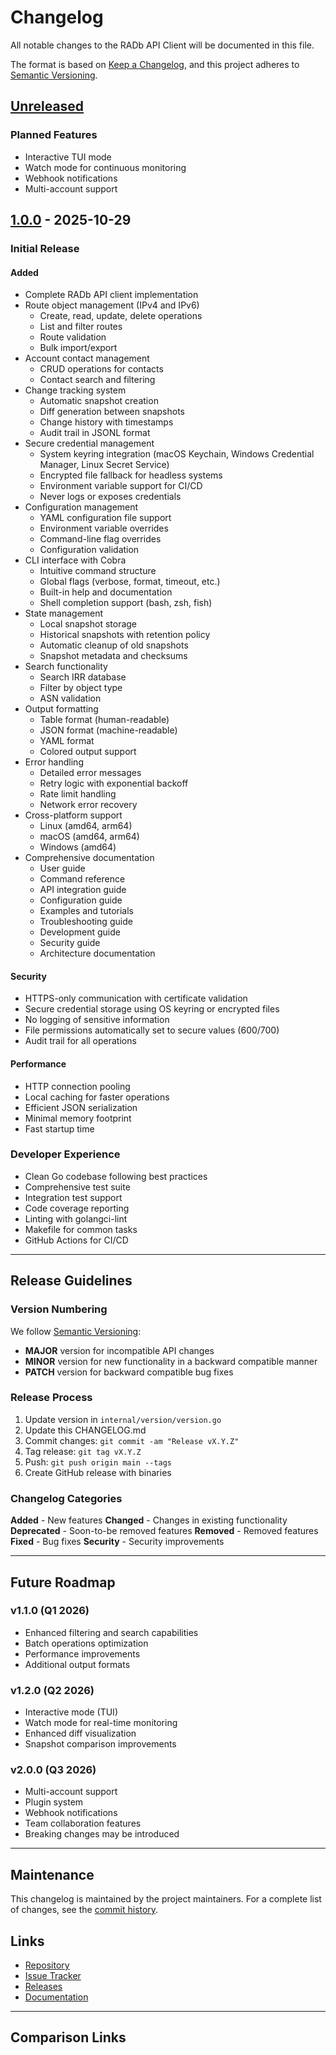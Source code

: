 # Changelog

All notable changes to the RADb API Client will be documented in this file.

The format is based on [Keep a Changelog](https://keepachangelog.com/en/1.0.0/),
and this project adheres to [Semantic Versioning](https://semver.org/spec/v2.0.0.html).

## [Unreleased]

### Planned Features
- Interactive TUI mode
- Watch mode for continuous monitoring
- Webhook notifications
- Multi-account support

## [1.0.0] - 2025-10-29

### Initial Release

#### Added
- Complete RADb API client implementation
- Route object management (IPv4 and IPv6)
  - Create, read, update, delete operations
  - List and filter routes
  - Route validation
  - Bulk import/export
- Account contact management
  - CRUD operations for contacts
  - Contact search and filtering
- Change tracking system
  - Automatic snapshot creation
  - Diff generation between snapshots
  - Change history with timestamps
  - Audit trail in JSONL format
- Secure credential management
  - System keyring integration (macOS Keychain, Windows Credential Manager, Linux Secret Service)
  - Encrypted file fallback for headless systems
  - Environment variable support for CI/CD
  - Never logs or exposes credentials
- Configuration management
  - YAML configuration file support
  - Environment variable overrides
  - Command-line flag overrides
  - Configuration validation
- CLI interface with Cobra
  - Intuitive command structure
  - Global flags (verbose, format, timeout, etc.)
  - Built-in help and documentation
  - Shell completion support (bash, zsh, fish)
- State management
  - Local snapshot storage
  - Historical snapshots with retention policy
  - Automatic cleanup of old snapshots
  - Snapshot metadata and checksums
- Search functionality
  - Search IRR database
  - Filter by object type
  - ASN validation
- Output formatting
  - Table format (human-readable)
  - JSON format (machine-readable)
  - YAML format
  - Colored output support
- Error handling
  - Detailed error messages
  - Retry logic with exponential backoff
  - Rate limit handling
  - Network error recovery
- Cross-platform support
  - Linux (amd64, arm64)
  - macOS (amd64, arm64)
  - Windows (amd64)
- Comprehensive documentation
  - User guide
  - Command reference
  - API integration guide
  - Configuration guide
  - Examples and tutorials
  - Troubleshooting guide
  - Development guide
  - Security guide
  - Architecture documentation

#### Security
- HTTPS-only communication with certificate validation
- Secure credential storage using OS keyring or encrypted files
- No logging of sensitive information
- File permissions automatically set to secure values (600/700)
- Audit trail for all operations

#### Performance
- HTTP connection pooling
- Local caching for faster operations
- Efficient JSON serialization
- Minimal memory footprint
- Fast startup time

### Developer Experience
- Clean Go codebase following best practices
- Comprehensive test suite
- Integration test support
- Code coverage reporting
- Linting with golangci-lint
- Makefile for common tasks
- GitHub Actions for CI/CD

---

## Release Guidelines

### Version Numbering

We follow [Semantic Versioning](https://semver.org/):
- **MAJOR** version for incompatible API changes
- **MINOR** version for new functionality in a backward compatible manner
- **PATCH** version for backward compatible bug fixes

### Release Process

1. Update version in `internal/version/version.go`
2. Update this CHANGELOG.md
3. Commit changes: `git commit -am "Release vX.Y.Z"`
4. Tag release: `git tag vX.Y.Z`
5. Push: `git push origin main --tags`
6. Create GitHub release with binaries

### Changelog Categories

**Added** - New features
**Changed** - Changes in existing functionality
**Deprecated** - Soon-to-be removed features
**Removed** - Removed features
**Fixed** - Bug fixes
**Security** - Security improvements

---

## Future Roadmap

### v1.1.0 (Q1 2026)
- Enhanced filtering and search capabilities
- Batch operations optimization
- Performance improvements
- Additional output formats

### v1.2.0 (Q2 2026)
- Interactive mode (TUI)
- Watch mode for real-time monitoring
- Enhanced diff visualization
- Snapshot comparison improvements

### v2.0.0 (Q3 2026)
- Multi-account support
- Plugin system
- Webhook notifications
- Team collaboration features
- Breaking changes may be introduced

---

## Maintenance

This changelog is maintained by the project maintainers. For a complete list of changes, see the [commit history](https://github.com/example/radb-client/commits/main).

## Links

- [Repository](https://github.com/example/radb-client)
- [Issue Tracker](https://github.com/example/radb-client/issues)
- [Releases](https://github.com/example/radb-client/releases)
- [Documentation](./docs/)

---

## Comparison Links

[Unreleased]: https://github.com/example/radb-client/compare/v1.0.0...HEAD
[1.0.0]: https://github.com/example/radb-client/releases/tag/v1.0.0
